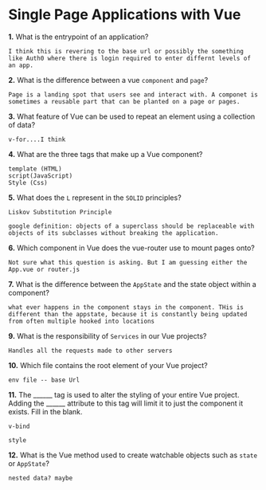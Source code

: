 # Single Page Applications with Vue

**1.** What is the entrypoint of an application?
<!-- enter you answer in the space below -->
```
I think this is revering to the base url or possibly the something like Auth0 where there is login required to enter differnt levels of an app.

```
**2.** What is the difference between a vue `component` and `page`?
<!-- enter you answer in the space below -->
```
Page is a landing spot that users see and interact with. A componet is sometimes a reusable part that can be planted on a page or pages.
```
**3.** What feature of Vue can be used to repeat an element using a collection of data?
<!-- enter you answer in the space below -->
```
v-for....I think

```
**4.** What are the three tags that make up a Vue component?
<!-- enter you answer in the space below -->
```
template (HTML)
script(JavaScript)
Style (Css)

```
**5.** What does the `L` represent in the `SOLID` principles?
<!-- enter you answer in the space below -->
```
Liskov Substitution Principle

google definition: objects of a superclass should be replaceable with objects of its subclasses without breaking the application.
```
**6.** Which component in Vue does the vue-router use to mount pages onto?
<!-- enter you answer in the space below -->
```
Not sure what this question is asking. But I am guessing either the App.vue or router.js

```
**7.** What is the difference between the `AppState` and the state object within a component?
<!-- enter you answer in the space below -->
```
what ever happens in the component stays in the component. THis is different than the appstate, because it is constantly being updated from often multiple hooked into locations

```
**9.** What is the responsibility of `Services` in our Vue projects?
<!-- enter you answer in the space below -->
```
Handles all the requests made to other servers
```
**10.** Which file contains the root element of your Vue project?
<!-- enter you answer in the space below -->
```
env file -- base Url

```
**11.** The ______ tag is used to alter the styling of your entire Vue project.  Adding the ______ attribute to this tag will limit it to just the component it exists.  Fill in the blank.
<!-- enter you answer in the space below -->
```
v-bind

style

```
**12.** What is the Vue method used to create watchable objects such as `state` or `AppState`?
<!-- enter you answer in the space below -->
```
nested data? maybe
```